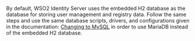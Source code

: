 By default, WSO2 Identity Server uses the embedded H2 database as the database for storing user management and registry data. Follow the same steps and use the same database scripts, drivers, and configurations given in the documentation: [Changing to MySQL](../../setup/changing-to-mysql) in order to use MariaDB instead of the embedded H2 database.
